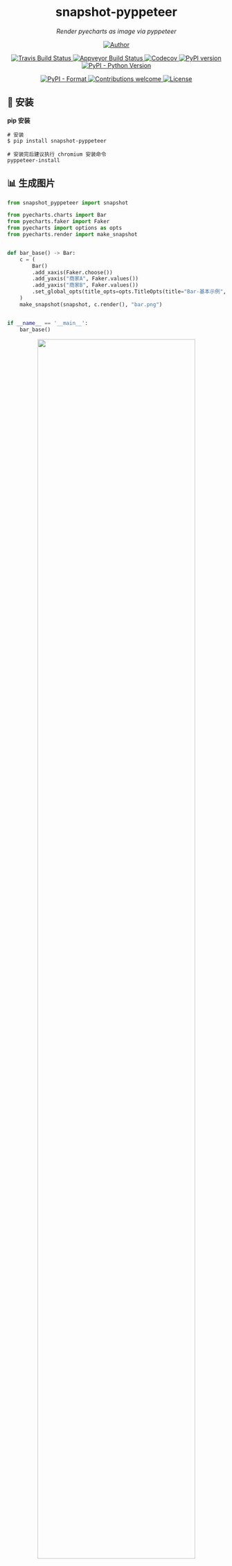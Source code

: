 <h1 align="center">snapshot-pyppeteer</h1>
<p align="center">
    <em>Render pyecharts as image via pyppeteer</em>
</p>
<p align="center">
    <a href="https://github.com/sunhailin-Leo">
        <img src="https://img.shields.io/badge/Author-sunhailin--Leo-blue" alt="Author">
    </a>
</p>
<p align="center">
    <a href="https://travis-ci.org/pyecharts/snapshot-pyppeteer">
        <img src="https://travis-ci.org/pyecharts/snapshot-pyppeteer.svg?branch=master" alt="Travis Build Status">
    </a>
    <a href="https://ci.appveyor.com/project/sunhailin-Leo/snapshot-pyppeteer">
        <img src="https://ci.appveyor.com/api/projects/status/4khrmyt8ustrbniw/branch/master?svg=true" alt="Appveyor Build Status">
    </a>
    <a href="https://codecov.io/gh/pyecharts/snapshot-pyppeteer">
        <img src="https://codecov.io/gh/pyecharts/snapshot-pyppeteer/branch/master/graph/badge.svg" alt="Codecov">
    </a>
    <a href="https://badge.fury.io/py/snapshot-pyppeteer">
        <img src="https://badge.fury.io/py/snapshot-pyppeteer.svg" alt="PyPI version">
    </a>
    <a href="https://pypi.org/project/snapshot-pyppeteer/">
        <img src="https://img.shields.io/pypi/pyversions/snapshot-pyppeteer.svg?colorB=brightgreen" alt="PyPI - Python Version">
    </a>
</p>
<p align="center">
    <a href="https://pypi.org/project/snapshot-pyppeteer">
        <img src="https://img.shields.io/pypi/format/snapshot-pyppeteer.svg" alt="PyPI - Format">
    </a>
     <a href="https://github.com/pyecharts/snapshot-pyppeteer/pulls">
        <img src="https://img.shields.io/badge/contributions-welcome-brightgreen.svg?style=flat" alt="Contributions welcome">
    </a>
    <a href="https://opensource.org/licenses/MIT">
        <img src="https://img.shields.io/badge/License-MIT-brightgreen.svg" alt="License">
    </a>
</p>

## 🔰 安装

**pip 安装**
```shell
# 安装
$ pip install snapshot-pyppeteer

# 安装完后建议执行 chromium 安装命令
pyppeteer-install
```

## 📊 生成图片
```python
from snapshot_pyppeteer import snapshot

from pyecharts.charts import Bar
from pyecharts.faker import Faker
from pyecharts import options as opts
from pyecharts.render import make_snapshot


def bar_base() -> Bar:
    c = (
        Bar()
        .add_xaxis(Faker.choose())
        .add_yaxis("商家A", Faker.values())
        .add_yaxis("商家B", Faker.values())
        .set_global_opts(title_opts=opts.TitleOpts(title="Bar-基本示例", subtitle="我是副标题"))
    )
    make_snapshot(snapshot, c.render(), "bar.png")


if __name__ == '__main__':
    bar_base()
```
<p align="center">
<img src="https://user-images.githubusercontent.com/17564655/66774139-704bf300-eef3-11e9-9cc2-6767d9650b38.png"  width="85%" />
</p>

## 📃 License

MIT [©sunhailin-Leo](https://github.com/sunhailin-Leo)
